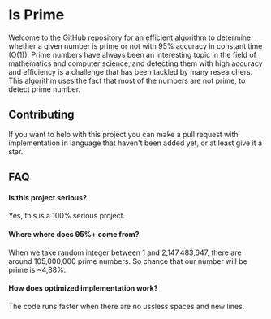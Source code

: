 
# Is Prime

Welcome to the GitHub repository for an efficient algorithm to determine whether a given number is prime or not with 95% accuracy in constant time (O(1)). Prime numbers have always been an interesting topic in the field of mathematics and computer science, and detecting them with high accuracy and efficiency is a challenge that has been tackled by many researchers. This algorithm uses the fact that most of the numbers are not prime, to detect prime number.


## Contributing
If you want to help with this project you can make a pull request with implementation in language that haven't been added yet, or at least give it a star.

## FAQ

#### Is this project serious?

Yes, this is a 100% serious project.

#### Where where does 95%+ come from?

When we take random integer between 1 and 2,147,483,647, there are around 105,000,000 prime numbers. So chance that our number will be prime is ~4,88%.

#### How does optimized implementation work?

The code runs faster when there are no ussless spaces and new lines.

